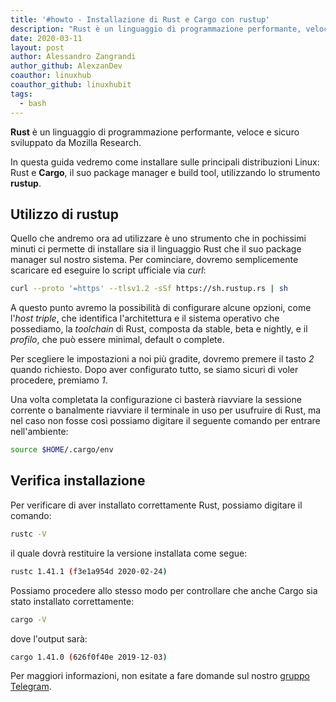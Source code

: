```yaml
---
title: '#howto - Installazione di Rust e Cargo con rustup'
description: "Rust è un linguaggio di programmazione performante, veloce e sicuro sviluppato da Mozilla Research."
date: 2020-03-11
layout: post
author: Alessandro Zangrandi
author_github: AlexzanDev
coauthor: linuxhub
coauthor_github: linuxhubit
tags:
  - bash
---
```

**Rust** è un linguaggio di programmazione performante, veloce e sicuro sviluppato da Mozilla Research.

In questa guida vedremo come installare sulle principali distribuzioni Linux: Rust e **Cargo**, il suo package manager e build tool, utilizzando lo strumento **rustup**.

## Utilizzo di rustup

Quello che andremo ora ad utilizzare è uno strumento che in pochissimi minuti ci permette di installare sia il linguaggio Rust che il suo package manager sul nostro sistema. Per cominciare, dovremo semplicemente scaricare ed eseguire lo script ufficiale via *curl*:

```bash
curl --proto '=https' --tlsv1.2 -sSf https://sh.rustup.rs | sh
```

A questo punto avremo la possibilità di configurare alcune opzioni, come l'*host triple*, che identifica l'architettura e il sistema operativo che possediamo, la *toolchain* di Rust, composta da stable, beta e nightly, e il *profilo*, che può essere minimal, default o complete.

Per scegliere le impostazioni a noi più gradite, dovremo premere il tasto *2* quando richiesto. Dopo aver configurato tutto, se siamo sicuri di voler procedere, premiamo *1*.

Una volta completata la configurazione ci basterà riavviare la sessione corrente o banalmente riavviare il terminale in uso per usufruire di Rust, ma nel caso non fosse così possiamo digitare il seguente comando per entrare nell'ambiente:

```bash
source $HOME/.cargo/env
```

## Verifica installazione

Per verificare di aver installato correttamente Rust, possiamo digitare il comando:

```bash
rustc -V
```
il quale dovrà restituire la versione installata come segue:

```bash
rustc 1.41.1 (f3e1a954d 2020-02-24)
```

Possiamo procedere allo stesso modo per controllare che anche Cargo sia stato installato correttamente:

```bash
cargo -V
```
dove l'output sarà:

```bash
cargo 1.41.0 (626f0f40e 2019-12-03)
```

Per maggiori informazioni, non esitate a fare domande sul nostro [gruppo Telegram](https://t.me/linuxpeople).